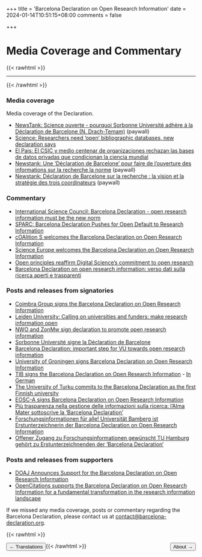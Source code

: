+++
title = 'Barcelona Declaration on Open Research Information'
date = 2024-01-14T10:51:15+08:00
comments = false


+++

# Media Coverage and Commentary
{{< rawhtml >}}
<hr class="small">
{{< /rawhtml >}}

### Media coverage

Media coverage of the Declaration.

* [NewsTank: Science ouverte - pourquoi Sorbonne Université adhère à la Déclaration de Barcelone (N. Drach-Temam)](https://education.newstank.fr/article/view/317446/science-ouverte-pourquoi-sorbonne-universite-adhere-declaration-barcelone.html?t=a&d=25&c=1&a=2119887&p=16194) (paywall)
* [Science: Researchers need ‘open’ bibliographic databases, new declaration says](https://www.science.org/content/article/researchers-need-open-bibliographic-databases-new-declaration-says)
* [El Pais: El CSIC y medio centenar de organizaciones rechazan las bases de datos privadas que condicionan la ciencia mundial](https://elpais.com/ciencia/2024-04-16/el-csic-y-medio-centenar-de-organizaciones-rechazan-las-bases-de-datos-privadas-que-condicionan-la-ciencia-mundial.html)
* [Newstank: Une ‘Déclaration de Barcelone’ pour faire de l’ouverture des informations sur la recherche la norme](https://education.newstank.fr/article/view/321065/declaration-barcelone-faire-ouverture-informations-recherche-norme.html) (paywall)
* [Newstank: Déclaration de Barcelone sur la recherche : la vision et la stratégie des trois coordinateurs](https://education.newstank.fr/article/view/307599/declaration-barcelone-recherche-vision-strategie-trois-coordinateurs.html
) (paywall)


### Commentary

* [International Science Council: Barcelona Declaration - open research information must be the new norm](https://council.science/current/blog/barcelona-declaration-open-research-information-must-be-the-new-norm/)
* [SPARC: Barcelona Declaration Pushes for Open Default to Research Information](https://sparcopen.org/news/2024/barcelona-declaration-pushes-for-open-default-to-research-information/)
* [cOAlition S welcomes the Barcelona Declaration on Open Research Information](https://www.coalition-s.org/coalition-s-welcomes-the-barcelona-declaration-on-open-research-information/)
* [Science Europe welcomes the Barcelona Declaration on Open Research Information](https://scienceeurope.org/news/barcelona-declaration-on-open-research-information/)
* [Open principles reaffirm Digital Science’s commitment to open research](https://www.digital-science.com/news/open-principles-reaffirm-digital-science-commitment-to-open-research/)
* [Barcelona Declaration on open research information: verso dati sulla ricerca aperti e trasparenti](https://www.roars.it/barcelona-declaration-on-open-research-information-verso-dati-sulla-ricerca-aperti-e-trasparenti/)

### Posts and releases from signatories

* [Coimbra Group signs the Barcelona Declaration on Open Research Information](https://www.coimbra-group.eu/coimbra-group-signs-the-barcelona-declaration-on-open-research-information/)
* [Leiden University: Calling on universities and funders: make research information open](https://www.universiteitleiden.nl/en/news/2024/04/calling-on-universities-and-funders-make-research-information-open)
* [NWO and ZonMw sign declaration to promote open research information](https://www.nwo.nl/en/news/nwo-and-zonmw-sign-declaration-to-promote-open-research-information)
* [Sorbonne Université signe la Déclaration de Barcelone](https://www.sorbonne-universite.fr/presse/sorbonne-universite-signe-la-declaration-de-barcelone)
* [Barcelona Declaration: important step for VU towards open research information](https://vu.nl/en/news/2024/barcelona-declaration-important-step-for-vu-towards-open-research-information)
* [University of Groningen signs Barcelona Declaration on Open Research Information](https://www.rug.nl/about-ug/latest-news/news/archief2024/nieuwsberichten/0416-barcelona-declaration)
* [TIB signs the Barcelona Declaration on Open Research Information](https://blog.tib.eu/2024/04/16/tib-signs-the-barcelona-declaration-on-open-research-information/) - [In German](https://blog.tib.eu/2024/04/16/die-tib-unterzeichnet-die-barcelona-declaration-on-open-research-information/)
* [The University of Turku commits to the Barcelona Declaration as the first Finnish university](https://www.utu.fi/en/news/news/the-university-of-turku-commits-to-the-barcelona-declaration-as-the-first-finnish)
* [EOSC-A signs Barcelona Declaration on Open Research Information](https://eosc.eu/news/2024/04/eosc-a-signs-barcelona-declaration-on-open-research-information/)
* [Più trasparenza nella gestione delle informazioni sulla ricerca: l’Alma Mater sottoscrive la ‘Barcelona Declaration’](https://magazine.unibo.it/archivio/2024/04/16/piu-trasparenza-nella-gestione-delle-informazioni-sulla-ricerca-l2019alma-mater-sottoscrive-la-barcelona-declaration)
* [Forschungsinformationen für alle! Universität Bamberg ist Erstunterzeichnerin der Barcelona Declaration on Open Research Information](https://blog.uni-bamberg.de/campus/2024/barcelona-declaration/)
* [Offener Zugang zu Forschungsinformationen gewünscht TU Hamburg gehört zu Erstunterzeichnenden der ‘Barcelona Declaration‘](https://www.tuhh.de/tuhh/tu-hamburg/newsroom/barcelona-declaration)

### Posts and releases from supporters

* [DOAJ Announces Support for the Barcelona Declaration on Open Research Information](https://blog.doaj.org/2024/04/16/doaj-announces-support-for-the-barcelona-declaration-on-open-research-information/)
* [OpenCitations supports the Barcelona Declaration on Open Research Information for a fundamental transformation in the research information landscape](https://opencitations.hypotheses.org/3557)

If we missed any media coverage, posts or commentary regarding the Barcelona Declaration, please contact us at [contact@barcelona-declaration.org](mailto:contact@barcelona-declaration.org).


{{< rawhtml >}}

<button style="float:left" onclick="document.location='/translations'">&larr; Translations</button> 

<button style="float:right" onclick="document.location='/about'">About &rarr;</button> 

{{< /rawhtml >}}